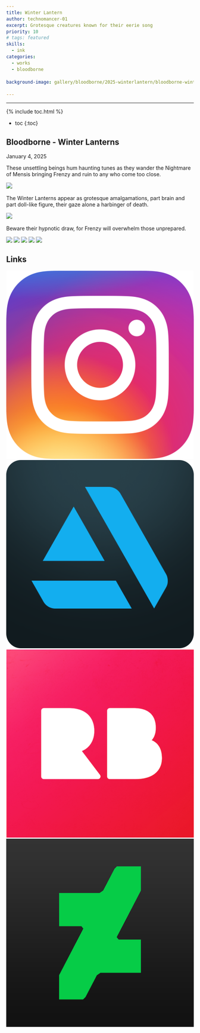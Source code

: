 ```yaml
---
title: Winter Lantern
author: technomancer-01
excerpt: Grotesque creatures known for their eerie song
priority: 10
# tags: featured
skills:
  - ink
categories:
  - works
  - bloodborne

background-image: gallery/bloodborne/2025-winterlantern/bloodborne-winter-lantern-2.png

---
```

---
<script>
function myFunction(imgs) {
  var expandImg = document.getElementById("expandedImg");
  var imgText = document.getElementById("imgtext");
  expandImg.src = imgs.src;
  imgText.innerHTML = imgs.alt;
  expandImg.parentElement.style.display = "block";
}
</script>
<style>
  small{
    font-size: 10px;
  }
  /* The expanding image container */
.container {
  display: none;

  z-index: 10;
  margin-left: auto;
  margin-right: auto;

  position: fixed;
  top: 10%;
  left: 10%;
  width: 80vw;
  overflow-y: scroll;
  overflow-x: scroll;
  bottom: 3%;
}



/* Expanding image text */
#imgtext {
  position: absolute;
  bottom: 15px;
  left: 15px;
  color: white;
  font-size: 20px;
}

/* Closable button inside the expanded image */
.closebtn {
  position: absolute;
  top: 10px;
  right: 15px;
  color: white;
  font-size: 35px;
  cursor: pointer;
}
  </style>
  <link rel="stylesheet" href="https://cdnjs.cloudflare.com/ajax/libs/font-awesome/4.7.0/css/font-awesome.min.css">

{% include toc.html %}
* toc
{:toc}

## Bloodborne - Winter Lanterns

January 4, 2025

These unsettling beings hum haunting tunes as they wander the Nightmare of Mensis bringing Frenzy and ruin to any who come too close.


<img class="imageDisplay" src="/images/gallery/bloodborne/2025-winterlantern/bloodborne-winter-lantern-1.png" onclick="myFunction(this);">

 The Winter Lanterns appear as grotesque amalgamations, part brain and part doll-like figure, their gaze alone a harbinger of death.

<img class="imageDisplay" src="/images/gallery/bloodborne/2025-winterlantern/bloodborne-winter-lantern-2.png" onclick="myFunction(this);">

Beware their hypnotic draw, for Frenzy will overwhelm those unprepared.

<img class="imageDisplay" src="/images/gallery/bloodborne/2025-winterlantern/bloodborne-winter-lantern-3.png" onclick="myFunction(this);">

<img class="imageDisplay" src="/images/gallery/bloodborne/2025-winterlantern/bloodborne-winter-lantern-4.png" onclick="myFunction(this);">


<img class="imageDisplay" src="/images/gallery/bloodborne/2025-winterlantern/bloodborne-winter-lantern-5.png" onclick="myFunction(this);">

<img class="imageDisplay" src="/images/gallery/bloodborne/2025-winterlantern/bloodborne-winter-lantern-6.png" onclick="myFunction(this);">

<img class="imageDisplay" src="/images/gallery/bloodborne/2025-winterlantern/bloodborne-winter-lantern-7.png" onclick="myFunction(this);">



## Links
<a href="https://www.instagram.com/p/WinterLanternsFrenzy/?igshid=YmMyMTA2M2Y="><img class="social-media-icons" src="/images/social-media-icons/social-media-icon-instagram.png"></a>
<a href="https://www.artstation.com/technomancer-01"><img class="social-media-icons" src="/images/social-media-icons/social-media-icon-artstation.png"></a>
<a href="https://www.redbubble.com/people/technomancer-01/shop/"><img class="social-media-icons" src="/images/social-media-icons/social-media-icon-redbubble.png"></a>
<a href="https://www.deviantart.com/technomancer-01/art/Winter-Lanterns-945152278"><img class="social-media-icons" src="/images/social-media-icons/social-media-icon-deviantart.png"></a>
